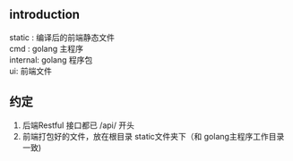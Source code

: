 ## introduction 
static : 编译后的前端静态文件   
cmd : golang 主程序  
internal: golang 程序包  
ui:  前端文件

## 约定  
1. 后端Restful 接口都已 /api/ 开头    
1. 前端打包好的文件，放在根目录 static文件夹下（和 golang主程序工作目录一致)   
